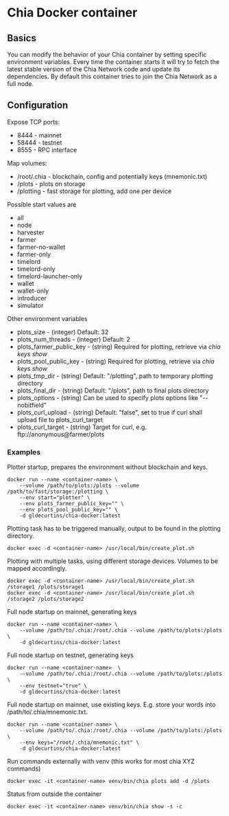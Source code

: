# Chia Docker container

## Basics
You can modify the behavior of your Chia container by setting specific environment variables.
Every time the container starts it will try to fetch the latest stable version of the Chia Network code and update its dependencies.
By default this container tries to join the Chia Network as a full node.

## Configuration

Expose TCP ports:
- 8444 - mainnet
- 58444 - testnet
- 8555 - RPC interface

Map volumes:
- /root/.chia - blockchain, config and potentially keys (mnemonic.txt)
- /plots - plots on storage
- /plotting - fast storage for plotting, add one per device

Possible start values are
- all
- node
- harvester
- farmer
- farmer-no-wallet
- farmer-only
- timelord
- timelord-only
- timelord-launcher-only
- wallet
- wallet-only
- introducer
- simulator

Other environment variables
- plots_size - (integer) Default: 32
- plots_num_threads - (integer) Default: 2
- plots_farmer_public_key - (string) Required for plotting, retrieve via *chia keys show*
- plots_pool_public_key - (string) Required for plotting, retrieve via *chia keys show*
- plots_tmp_dir - (string) Default: "/plotting", path to temporary plotting directory
- plots_final_dir - (string) Default: "/plots", path to final plots directory
- plots_options - (string) Can be used to specify plots options like "--nobitfield"
- plots_curl_upload - (string) Default: "false", set to true if curl shall upload file to plots_curl_target
- plots_curl_target - (string) Target for curl, e.g. ftp://anonymous@farmer/plots

### Examples

Plotter startup, prepares the environment without blockchain and keys.
```
docker run --name <container-name> \
    --volume /path/to/plots:/plots --volume /path/to/fast/storage:/plotting \
    --env start="plotter" \
    --env plots_farmer_public_key="" \
    --env plots_pool_public_key="" \
    -d gldecurtins/chia-docker:latest
```

Plotting task has to be triggered manually, output to be found in the plotting directory.
```
docker exec -d <container-name> /usr/local/bin/create_plot.sh
```

Plotting with multiple tasks, using different storage devices. Volumes to be mapped accordingly.
```
docker exec -d <container-name> /usr/local/bin/create_plot.sh /storage1 /plots/storage1
docker exec -d <container-name> /usr/local/bin/create_plot.sh /storage2 /plots/storage2
```

Full node startup on mainnet, generating keys
```
docker run --name <container-name> \
    --volume /path/to/.chia:/root/.chia --volume /path/to/plots:/plots \
    -d gldecurtins/chia-docker:latest
```

Full node startup on testnet, generating keys
```
docker run --name <container-name>  \
    --volume /path/to/.chia:/root/.chia --volume /path/to/plots:/plots \
    --env testnet="true" \
    -d gldecurtins/chia-docker:latest
```

Full node startup on mainnet, use existing keys. E.g. store your words into /path/to/.chia/mnemonic.txt. 
```
docker run --name <container-name> \
    --volume /path/to/.chia:/root/.chia --volume /path/to/plots:/plots \
    --env keys="/root/.chia/mnemonic.txt" \
    -d gldecurtins/chia-docker:latest
```

Run commands externally with venv (this works for most chia XYZ commands)
```
docker exec -it <container-name> venv/bin/chia plots add -d /plots
```

Status from outside the container
```
docker exec -it <container-name> venv/bin/chia show -s -c
```
